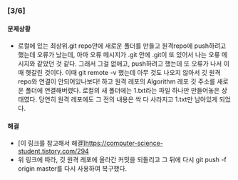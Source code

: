 
### **[3/6]** 
#### 문제상황
-  로컬에 있는 최상위.git repo안에 새로운 폴더를 만들고 원격repo에 push하려고 했는데 오류가 났는데, 아마 오류 메시지가 .git 안에 .git이 또 있어서 나는 오류 메시지와 같았던 것
같다. 그래서 그걸 없애고, push하려고 했는데 또 오류가 나서 이때 헷갈린 것이다. 이때 git remote -v 했는데 아무 것도 나오지 않아서 깃 원격 repo와 연결이 안되어있나보다! 하고 
원격 레포의 Algorithm 레포 깃 주소를 새로운 폴더에 연결해버렸다. 로컬의 새 폴더에는 1.txt라는 파일 하나만 만들어놓은 상태였다. 당연히 원격 레포에도 그 전의 내용은 싹 다 사라지고
1.txt만 남아있게 되었다. 

#### 해결
- [이 링크를 참고해서 해결]<https://computer-science-student.tistory.com/294> 
- 위 링크에 따라, 깃 원격 레포에 올라간 커밋을 되돌리고 그 뒤에 다시 git push -f origin master를 다시 사용하여 복구했다.



